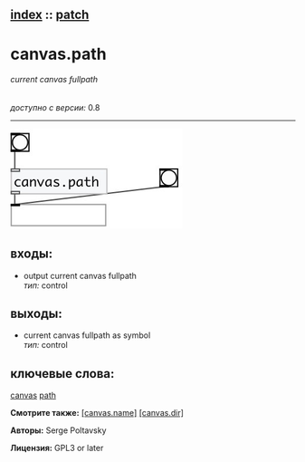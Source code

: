 [index](index.html) :: [patch](category_patch.html)
---

# canvas.path

###### current canvas fullpath

*доступно с версии:* 0.8

---




[![example](../examples/img/canvas.path.jpg)](../examples/pd/canvas.path.pd)









## входы:

* output current canvas fullpath<br>
_тип:_ control



## выходы:

* current canvas fullpath as symbol<br>
_тип:_ control



## ключевые слова:

[canvas](keywords/canvas.html)
[path](keywords/path.html)



**Смотрите также:**
[\[canvas.name\]](canvas.name.html)
[\[canvas.dir\]](canvas.dir.html)




**Авторы:** Serge Poltavsky




**Лицензия:** GPL3 or later





